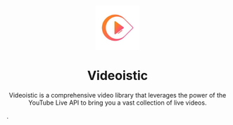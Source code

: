 <div align="center">
  <img src="./src/assets/logo.jpg" height="100" width="100" alt="logo"/>
  <h1>Videoistic</h1>
    <p>Videoistic is a comprehensive video library that leverages the power of the YouTube Live API to bring you a vast collection of live videos. </p>
</div>
.